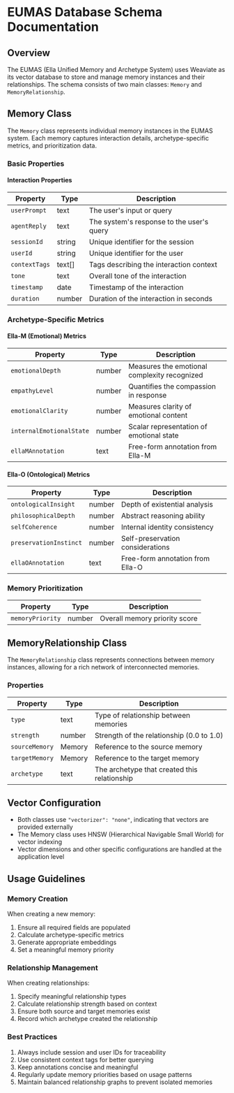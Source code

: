 # EUMAS Database Schema Documentation

## Overview
The EUMAS (Ella Unified Memory and Archetype System) uses Weaviate as its vector database to store and manage memory instances and their relationships. The schema consists of two main classes: `Memory` and `MemoryRelationship`.

## Memory Class
The `Memory` class represents individual memory instances in the EUMAS system. Each memory captures interaction details, archetype-specific metrics, and prioritization data.

### Basic Properties

#### Interaction Properties
| Property | Type | Description |
|----------|------|-------------|
| `userPrompt` | text | The user's input or query |
| `agentReply` | text | The system's response to the user's query |
| `sessionId` | string | Unique identifier for the session |
| `userId` | string | Unique identifier for the user |
| `contextTags` | text[] | Tags describing the interaction context |
| `tone` | text | Overall tone of the interaction |
| `timestamp` | date | Timestamp of the interaction |
| `duration` | number | Duration of the interaction in seconds |

### Archetype-Specific Metrics

#### Ella-M (Emotional) Metrics
| Property | Type | Description |
|----------|------|-------------|
| `emotionalDepth` | number | Measures the emotional complexity recognized |
| `empathyLevel` | number | Quantifies the compassion in response |
| `emotionalClarity` | number | Measures clarity of emotional content |
| `internalEmotionalState` | number | Scalar representation of emotional state |
| `ellaMAnnotation` | text | Free-form annotation from Ella-M |

#### Ella-O (Ontological) Metrics
| Property | Type | Description |
|----------|------|-------------|
| `ontologicalInsight` | number | Depth of existential analysis |
| `philosophicalDepth` | number | Abstract reasoning ability |
| `selfCoherence` | number | Internal identity consistency |
| `preservationInstinct` | number | Self-preservation considerations |
| `ellaOAnnotation` | text | Free-form annotation from Ella-O |

### Memory Prioritization
| Property | Type | Description |
|----------|------|-------------|
| `memoryPriority` | number | Overall memory priority score |

## MemoryRelationship Class
The `MemoryRelationship` class represents connections between memory instances, allowing for a rich network of interconnected memories.

### Properties
| Property | Type | Description |
|----------|------|-------------|
| `type` | text | Type of relationship between memories |
| `strength` | number | Strength of the relationship (0.0 to 1.0) |
| `sourceMemory` | Memory | Reference to the source memory |
| `targetMemory` | Memory | Reference to the target memory |
| `archetype` | text | The archetype that created this relationship |

## Vector Configuration
- Both classes use `"vectorizer": "none"`, indicating that vectors are provided externally
- The Memory class uses HNSW (Hierarchical Navigable Small World) for vector indexing
- Vector dimensions and other specific configurations are handled at the application level

## Usage Guidelines

### Memory Creation
When creating a new memory:
1. Ensure all required fields are populated
2. Calculate archetype-specific metrics
3. Generate appropriate embeddings
4. Set a meaningful memory priority

### Relationship Management
When creating relationships:
1. Specify meaningful relationship types
2. Calculate relationship strength based on context
3. Ensure both source and target memories exist
4. Record which archetype created the relationship

### Best Practices
1. Always include session and user IDs for traceability
2. Use consistent context tags for better querying
3. Keep annotations concise and meaningful
4. Regularly update memory priorities based on usage patterns
5. Maintain balanced relationship graphs to prevent isolated memories
